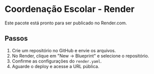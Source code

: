 # Coordenação Escolar - Render

Este pacote está pronto para ser publicado no Render.com.

## Passos

1. Crie um repositório no GitHub e envie os arquivos.
2. No Render, clique em "New → Blueprint" e selecione o repositório.
3. Confirme as configurações do `render.yaml`.
4. Aguarde o deploy e acesse a URL pública.
